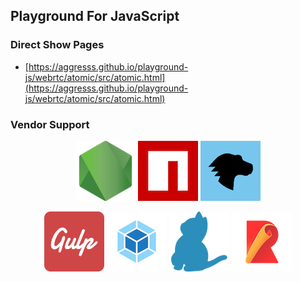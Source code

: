 ## Playground For JavaScript

### Direct Show Pages

- [https://aggresss.github.io/playground-js/webrtc/atomic/src/atomic.html](https://aggresss.github.io/playground-js/webrtc/atomic/src/atomic.html)

### Vendor Support

<p align="center">
  <a href="https://nodejs.org/"><img src="./images/nodejs_icon.png" alt="nodejs"></a>
  <a href="https://www.npmjs.com/"><img src="./images/npm_icon.png" alt="npm"></a>
  <a href="https://developer.mozilla.org/"><img src="./images/mdn_icon.png" alt="mdn"></a>
</p>

<p align="center">
  <a href="https://gulpjs.com/"><img src="./images/gulp_icon.png" alt="gulp"></a>
  <a href="https://webpack.js.org/"><img src="./images/webpack_icon.png" alt="webpack"></a>
  <a href="https://yarnpkg.com/"><img src="./images/yarn_icon.png" alt="yarn"></a>
  <a href="https://rollupjs.org/"><img src="./images/rollup_icon.png" alt="rollup"></a>
</p>
